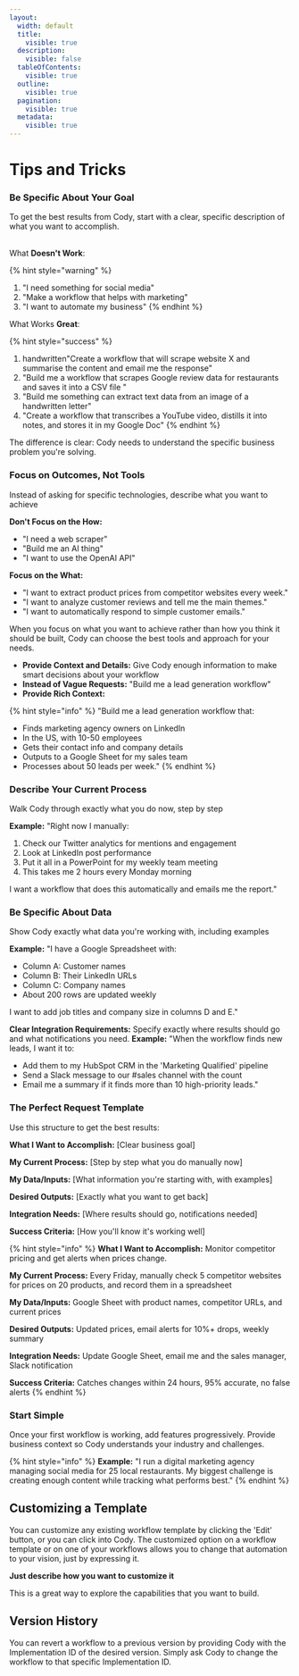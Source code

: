 ```yaml
---
layout:
  width: default
  title:
    visible: true
  description:
    visible: false
  tableOfContents:
    visible: true
  outline:
    visible: true
  pagination:
    visible: true
  metadata:
    visible: true
---
```


# Tips and Tricks



### **Be Specific About Your Goal**

To get the best results from Cody, start with a clear, specific description of what you want to accomplish.

\
What **Doesn't Work**:

{% hint style="warning" %}
1. "I need something for social media"
2. "Make a workflow that helps with marketing"
3. "I want to automate my business"
{% endhint %}

What Works **Great**:

{% hint style="success" %}
1. handwritten"Create a workflow that will scrape website X and summarise the content and email me the response"
2. "Build me a workflow that scrapes Google review data for restaurants and saves it into a CSV file "
3. "Build me something can extract text data from an image of a handwritten letter"
4. "Create a workflow that transcribes a YouTube video, distills it into notes, and stores it in my Google Doc"
{% endhint %}

The difference is clear: Cody needs to understand the specific business problem you're solving.

### **Focus on Outcomes, Not Tools**&#x20;

Instead of asking for specific technologies, describe what you want to achieve&#x20;

**Don't Focus on the How:**

* "I need a web scraper"
* "Build me an AI thing"
* "I want to use the OpenAI API"

**Focus on the What:**

* "I want to extract product prices from competitor websites every week."
* "I want to analyze customer reviews and tell me the main themes."
* "I want to automatically respond to simple customer emails."

When you focus on what you want to achieve rather than how you think it should be built, Cody can choose the best tools and approach for your needs.

* **Provide Context and Details:** Give Cody enough information to make smart decisions about your workflow&#x20;
* **Instead of Vague Requests:** "Build me a lead generation workflow"&#x20;
* **Provide Rich Context:**&#x20;

{% hint style="info" %}
"Build me a lead generation workflow that:

* Finds marketing agency owners on LinkedIn
* In the US, with 10-50 employees
* Gets their contact info and company details
* Outputs to a Google Sheet for my sales team
* Processes about 50 leads per week."
{% endhint %}

### **Describe Your Current Process**&#x20;

Walk Cody through exactly what you do now, step by step&#x20;

**Example:** "Right now I manually:

1. Check our Twitter analytics for mentions and engagement
2. Look at LinkedIn post performance
3. Put it all in a PowerPoint for my weekly team meeting
4. This takes me 2 hours every Monday morning

I want a workflow that does this automatically and emails me the report."

### **Be Specific About Data**&#x20;

Show Cody exactly what data you're working with, including examples

**Example:** "I have a Google Spreadsheet with:

* Column A: Customer names
* Column B: Their LinkedIn URLs
* Column C: Company names
* About 200 rows are updated weekly

I want to add job titles and company size in columns D and E."

**Clear Integration Requirements:** Specify exactly where results should go and what notifications you need. **Example:** "When the workflow finds new leads, I want it to:

* Add them to my HubSpot CRM in the 'Marketing Qualified' pipeline
* Send a Slack message to our #sales channel with the count
* Email me a summary if it finds more than 10 high-priority leads."

### **The Perfect Request Template**

Use this structure to get the best results:

**What I Want to Accomplish:** \[Clear business goal]

**My Current Process:** \[Step by step what you do manually now]

**My Data/Inputs:** \[What information you're starting with, with examples]

**Desired Outputs:** \[Exactly what you want to get back]

**Integration Needs:** \[Where results should go, notifications needed]

**Success Criteria:** \[How you'll know it's working well]

{% hint style="info" %}
**What I Want to Accomplish:** Monitor competitor pricing and get alerts when prices change.

**My Current Process:** Every Friday, manually check 5 competitor websites for prices on 20 products, and record them in a spreadsheet

**My Data/Inputs:** Google Sheet with product names, competitor URLs, and current prices

**Desired Outputs:** Updated prices, email alerts for 10%+ drops, weekly summary

**Integration Needs:** Update Google Sheet, email me and the sales manager, Slack notification

**Success Criteria:** Catches changes within 24 hours, 95% accurate, no false alerts
{% endhint %}

### Start Simple&#x20;

Once your first workflow is working, add features progressively. Provide business context so Cody understands your industry and challenges.

{% hint style="info" %}
**Example:** "I run a digital marketing agency managing social media for 25 local restaurants. My biggest challenge is creating enough content while tracking what performs best."
{% endhint %}

## Customizing a Template

You can customize any existing workflow template by clicking the 'Edit' button, or you can click into Cody. The customized option on a workflow template or on one of your workflows allows you to change that automation to your vision, just by expressing it.

**Just describe how you want to customize it**

This is a great way to explore the capabilities that you want to build.

## Version History

You can revert a workflow to a previous version by providing Cody with the Implementation ID of the desired version. Simply ask Cody to change the workflow to that specific Implementation ID.
